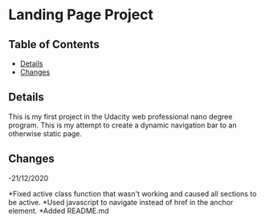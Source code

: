 # Landing Page Project

## Table of Contents

* [Details](#Details)
* [Changes](#Changes)

## Details

This is my first project in the Udacity web professional nano degree program. This is my attempt to create a dynamic navigation bar to an otherwise static page.

## Changes 

-21/12/2020

*Fixed active class function that wasn't working and caused all sections to be active.
*Used javascript to navigate instead of href in the anchor element.
*Added README.md
